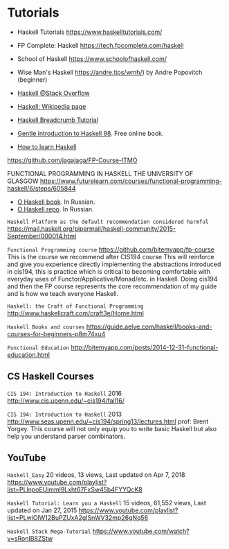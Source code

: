 # Tutorials


* Haskell Tutorials https://www.haskelltutorials.com/
* FP Complete: Haskell https://tech.fpcomplete.com/haskell
* School of Haskell https://www.schoolofhaskell.com/
* Wise Man's Haskell https://andre.tips/wmh/) by Andre Popovitch (beginner)

* [Haskell @Stack Overflow](https://stackoverflow.com/questions/tagged/haskell)
* [Haskell: Wikipedia page](https://en.wikipedia.org/wiki/Haskell_(programming_language))
* [Haskell Breadcrumb Tutorial](https://acm.wustl.edu/functional/hs-breads.php)
* [Gentle introduction to Haskell 98](https://www.haskell.org/tutorial/). Free online book.
* [How to learn Haskell](https://github.com/bitemyapp/learnhaskell)



https://github.com/jagajaga/FP-Course-ITMO


FUNCTIONAL PROGRAMMING IN HASKELL THE UNIVERSITY OF GLASGOW
https://www.futurelearn.com/courses/functional-programming-haskell/6/steps/605844


* [O Haskell book](https://www.ohaskell.guide/init.html). In Russian.
* [O Haskell repo](https://github.com/denisshevchenko/ohaskell.guide). In Russian.



`Haskell Platform as the default recommendation	considered harmful`
https://mail.haskell.org/pipermail/haskell-community/2015-September/000014.html


`Functional Programming course`
https://github.com/bitemyapp/fp-course
This is the course we recommend after CIS194 course
This will reinforce and give you experience directly implementing the abstractions introduced in cis194, this is practice which is critical to becoming comfortable with everyday uses of Functor/Applicative/Monad/etc. in Haskell. Doing cis194 and then the FP course represents the core recommendation of my guide and is how we teach everyone Haskell.

`Haskell: the Craft of Functional Programming`
http://www.haskellcraft.com/craft3e/Home.html


`Haskell Books and courses`
https://guide.aelve.com/haskell/books-and-courses-for-beginners-p8m74xu4

`Functional Education`
http://bitemyapp.com/posts/2014-12-31-functional-education.html


## CS Haskell Courses

`CIS 194: Introduction to Haskell` 2016
http://www.cis.upenn.edu/~cis194/fall16/

`CIS 194: Introduction to Haskell` 2013
http://www.seas.upenn.edu/~cis194/spring13/lectures.html
prof: Brent Yorgey. This course will not only equip you to write basic Haskell but also help you understand parser combinators.


## YouTube

`Haskell_Easy`
20 videos, 13 views, Last updated on Apr 7, 2018
https://www.youtube.com/playlist?list=PLlnpoEUimml9Lxht67FxSw45b4FYYQcK8

`Haskell Tutorial: Learn you a Haskell`
15 videos, 61,552 views, Last updated on Jan 27, 2015
https://www.youtube.com/playlist?list=PLwiOlW12BuPZUxA2gISnWV32mp26gNq56

`Haskell Stack Mega-Tutorial`
https://www.youtube.com/watch?v=sRonIB8ZStw
